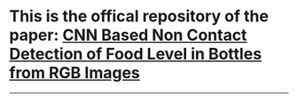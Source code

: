 # This is the offical repository of the paper: [CNN Based Non Contact Detection of Food Level in Bottles from RGB Images](https://par.nsf.gov/servlets/purl/10094310) 

---

